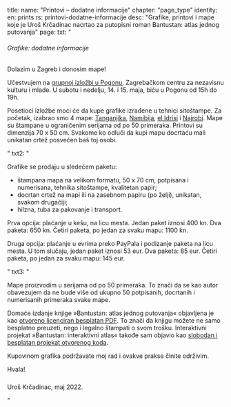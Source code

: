 title: 
    name: "Printovi – dodatne informacije"
    chapter: "page_type"
identity:
    en: prints
    rs: printovi-dodatne-informacije
desc: "Grafike, printovi i mape koje je Uroš Krčadinac nacrtao za putopisni roman Bantustan: atlas jednog putovanja"
page:
    txt: "<h6>Grafike: dodatne informacije</h6>
<p>Dolazim u Zagreb i donosim mape!</p>
<p>Učestvujem na <a href='https://www.facebook.com/events/3333967470182604/3333967480182603/' target='_blank'> grupnoj izložbi u Pogonu</a>, Zagrebačkom centru za nezavisnu kulturu i mlade. U subotu i nedelju, 14. i 15. maja, biću u Pogonu od 15h do 19h.</p>
<p>Posetioci izložbe moći će da kupe grafike izrađene u tehnici sitoštampe. Za početak, izabrao smo 4 mape: <a href='/bantustan-interactive-atlas/mapa/tanzania2/' target='_blank'>Tanganjika</a>, <a href='/bantustan-interactive-atlas/mapa/namibia/' target='_blank'>Namibija</a>, <a href='/bantustan-interactive-atlas/mapa/al-idrisi/' target='_blank'>el Idrisi</a> i <a href='/static/space/afroatlas/maps/s_nairobi.jpg' target='_blank'>Najrobi</a>. Mape su štampane u ograničenim serijama od po 50 primeraka. Printovi su dimenzija 70 x 50 cm. Svakome ko odluči da kupi mapu docrtaću mali unikatan crtež posvećen baš toj osobi.</p>"
    txt2: "<p>Grafike se prodaju u sledećem paketu:</p>
<p><ul><li>štampana mapa na velikom formatu, 50 x 70 cm, potpisana i numerisana, tehnika sitoštampe, kvalitetan papir;</li>
<li>docrtan crtež na mapi ili na zasebnom papiru (po želji), unikatan, svakom drugačiji;</li>
<li>hilzna, tuba za pakovanje i transport.</li>
</ul></p>
<p>Prva opcija: plaćanje u kešu, na licu mesta. Jedan paket iznosi <span class='email'>400 kn</span>. Dva paketa: <span class='email'>650 kn</span>. Četiri paketa, po jedan za svaku mapu: <span class='email'>1100 kn</span>.</p>
<p>Druga opcija: plaćanje u evrima preko PayPala i podizanje paketa na licu mesta. U tom slučaju, jedan paket iznosi <span class='email'>53 eur</span>. Dva paketa: <span class='email'>85 eur</span>. Četiri paketa, po jedan za svaku mapu: <span class='email'>145 eur</span>.</p>"
    txt3: "<p>Mape proizvodim u serijama od po 50 primeraka. To znači da se kao autor obavezujem da ne bude više od ukupno 50 potpisanih, docrtanih i numerisanih primeraka svake mape.</p>
<p>Domaće izdanje knjige »Bantustan: atlas jednog putovanja« objavljena je kao <a href='https://krcadinac.com/download/books/Bantustan.pdf' target='_blank'>otvoreno licenciran besplatan PDF</a>. To znači da knjigu možete ne samo besplatno preuzeti, nego i legalno štampati o svom trošku. Interaktivni projekat »Bantustan: interaktivni atlas« takođe sam objavio kao <a href='http://github.com/parthenocissus/' target='_blank'>slobodan i besplatan projekat otvorenog koda</a>.</p>
<p>Kupovinom grafika podržavate moj rad i ovakve prakse činite održivim.</p>
<p>Hvala!</p>
<p style='padding-top: 1vw;'>Uroš Krčadinac, maj 2022.</p>"